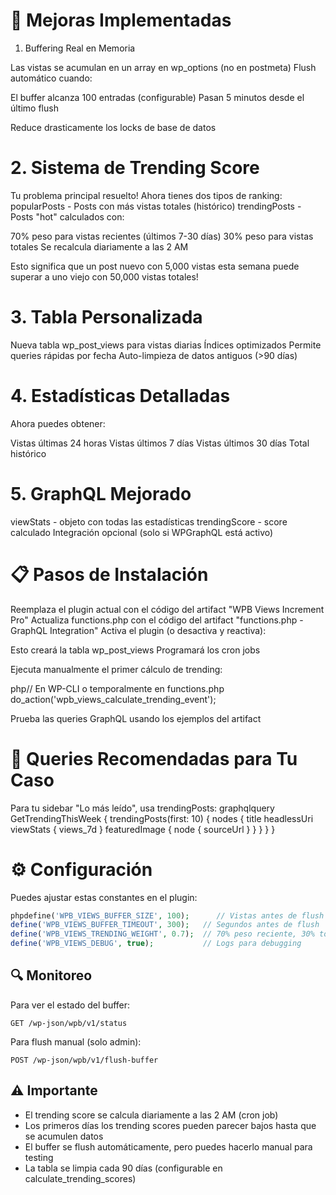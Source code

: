 # 🚀 Mejoras Implementadas

1. Buffering Real en Memoria

Las vistas se acumulan en un array en wp_options (no en postmeta)
Flush automático cuando:

El buffer alcanza 100 entradas (configurable)
Pasan 5 minutos desde el último flush


Reduce drasticamente los locks de base de datos

# 2. Sistema de Trending Score
Tu problema principal resuelto! Ahora tienes dos tipos de ranking:
popularPosts - Posts con más vistas totales (histórico)
trendingPosts - Posts "hot" calculados con:

70% peso para vistas recientes (últimos 7-30 días)
30% peso para vistas totales
Se recalcula diariamente a las 2 AM

Esto significa que un post nuevo con 5,000 vistas esta semana puede superar a uno viejo con 50,000 vistas totales!
# 3. Tabla Personalizada

Nueva tabla wp_post_views para vistas diarias
Índices optimizados
Permite queries rápidas por fecha
Auto-limpieza de datos antiguos (>90 días)

# 4. Estadísticas Detalladas
Ahora puedes obtener:

Vistas últimas 24 horas
Vistas últimos 7 días
Vistas últimos 30 días
Total histórico

# 5. GraphQL Mejorado

viewStats - objeto con todas las estadísticas
trendingScore - score calculado
Integración opcional (solo si WPGraphQL está activo)

# 📋 Pasos de Instalación

Reemplaza el plugin actual con el código del artifact "WPB Views Increment Pro"
Actualiza functions.php con el código del artifact "functions.php - GraphQL Integration"
Activa el plugin (o desactiva y reactiva):

Esto creará la tabla wp_post_views
Programará los cron jobs


Ejecuta manualmente el primer cálculo de trending:

php// En WP-CLI o temporalmente en functions.php
do_action('wpb_views_calculate_trending_event');

Prueba las queries GraphQL usando los ejemplos del artifact

# 🎯 Queries Recomendadas para Tu Caso
Para tu sidebar "Lo más leído", usa trendingPosts:
graphqlquery GetTrendingThisWeek {
  trendingPosts(first: 10) {
    nodes {
      title
      headlessUri
      viewStats {
        views_7d
      }
      featuredImage {
        node {
          sourceUrl
        }
      }
    }
  }
}

# ⚙️ Configuración
Puedes ajustar estas constantes en el plugin:
```php
phpdefine('WPB_VIEWS_BUFFER_SIZE', 100);      // Vistas antes de flush
define('WPB_VIEWS_BUFFER_TIMEOUT', 300);   // Segundos antes de flush
define('WPB_VIEWS_TRENDING_WEIGHT', 0.7);  // 70% peso reciente, 30% total
define('WPB_VIEWS_DEBUG', true);           // Logs para debugging
```

## 🔍 Monitoreo

Para ver el estado del buffer:
```cli
GET /wp-json/wpb/v1/status
```

Para flush manual (solo admin):
```
POST /wp-json/wpb/v1/flush-buffer
```
## ⚠️ Importante

- El trending score se calcula diariamente a las 2 AM (cron job)
- Los primeros días los trending scores pueden parecer bajos hasta que se acumulen datos
- El buffer se flush automáticamente, pero puedes hacerlo manual para testing
- La tabla se limpia cada 90 días (configurable en calculate_trending_scores)